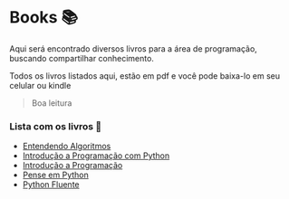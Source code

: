 # Books 📚

Aqui será encontrado diversos livros para a área de programação, buscando compartilhar conhecimento.

Todos os livros listados aqui, estão em pdf e você pode baixa-lo em seu celular ou kindle

> Boa leitura

### Lista com os livros 📖

- [Entendendo Algoritmos](https://github.com/carlosvinicius-ai/python-senai/blob/main/Books/Entendendo%20Algoritmos%20-%20Um%20Guia%20Ilustrado%20Para%20Programadores%20e%20Outros%20Curiosos%20-%20Autor%20(Aditya%20Y.%20Bhargava).pdf)
- [Introdução a Programação com Python]()
- [Introdução a Programação](https://github.com/carlosvinicius-ai/python-senai/blob/main/Books/instroducao-a-programacao-500-algoritimos-resolvidos.pdf)
- [Pense em Python](https://github.com/carlosvinicius-ai/python-senai/blob/main/Books/Livro%20Pense%20em%20Python_Pense%20como%20um%20Cientista.pdf)
- [Python Fluente](https://github.com/carlosvinicius-ai/python-senai/blob/main/Books/Luciano%20Ramalho%20-%20Python%20Fluente-Novatec%20(2015).pdf)